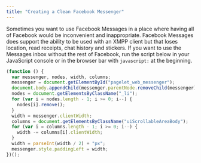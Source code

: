 ```yaml
---
title: "Creating a Clean Facebook Messenger"
---
```


Sometimes you want to use Facebook Messages in a place where having all of Facebook would be
inconvenient and inappropriate. Facebook Messages does support the ability to be used with an XMPP
client but that loses location, read receipts, chat history and stickers. If you want to use the
Messages inbox without the rest of Facebook, run the script below in your JavaScript console or in
the browser bar with `javascript:` at the beginning.

```js
(function () {
  var messenger, nodes, width, columns;
  messenger = document.getElementById("pagelet_web_messenger");
  document.body.appendChild(messenger.parentNode.removeChild(messenger));
  nodes = document.getElementsByClassName("_li");
  for (var i = nodes.length - 1; i >= 0; i--) {
    nodes[i].remove();
  }
  width = messenger.clientWidth;
  columns = document.getElementsByClassName("uiScrollableAreaBody");
  for (var i = columns.length - 1; i >= 0; i--) {
    width -= columns[i].clientWidth;
  }
  width = parseInt(width / 2) + "px";
  messenger.style.paddingLeft = width;
})();
```

